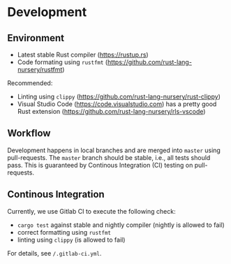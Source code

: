 # Development

## Environment

* Latest stable Rust compiler (<https://rustup.rs>)
* Code formating using `rustfmt` (<https://github.com/rust-lang-nursery/rustfmt>)

Recommended:

* Linting using `clippy` (<https://github.com/rust-lang-nursery/rust-clippy>)
* Visual Studio Code (<https://code.visualstudio.com>) has a pretty good Rust extension (<https://github.com/rust-lang-nursery/rls-vscode>)

## Workflow

Development happens in local branches and are merged into `master` using pull-requests.
The `master` branch should be stable, i.e., all tests should pass.
This is guaranteed by Continous Integration (CI) testing on pull-requests.

## Continous Integration

Currently, we use Gitlab CI to execute the following check:

* `cargo test` against stable and nightly compiler (nightly is allowed to fail)
* correct formatting using `rustfmt`
* linting using `clippy` (is allowed to fail)

For details, see `/.gitlab-ci.yml`.
